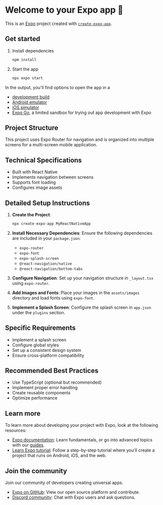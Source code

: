    # Welcome to your Expo app 👋

This is an [Expo](https://expo.dev) project created with [`create-expo-app`](https://www.npmjs.com/package/create-expo-app).

## Get started

1. Install dependencies

   ```bash
   npm install
   ```

2. Start the app

   ```bash
   npx expo start
   ```

In the output, you'll find options to open the app in a

- [development build](https://docs.expo.dev/develop/development-builds/introduction/)
- [Android emulator](https://docs.expo.dev/workflow/android-studio-emulator/)
- [iOS simulator](https://docs.expo.dev/workflow/ios-simulator/)
- [Expo Go](https://expo.dev/go), a limited sandbox for trying out app development with Expo

## Project Structure

This project uses Expo Router for navigation and is organized into multiple screens for a multi-screen mobile application.

## Technical Specifications

- Built with React Native
- Implements navigation between screens
- Supports font loading
- Configures image assets

## Detailed Setup Instructions

1. **Create the Project**:
   ```bash
   npx create-expo-app MyReactNativeApp
   ```

2. **Install Necessary Dependencies**:
   Ensure the following dependencies are included in your `package.json`:
   - `expo-router`
   - `expo-font`
   - `expo-splash-screen`
   - `@react-navigation/native`
   - `@react-navigation/bottom-tabs`

3. **Configure Navigation**:
   Set up your navigation structure in `_layout.tsx` using `expo-router`.

4. **Add Images and Fonts**:
   Place your images in the `assets/images` directory and load fonts using `expo-font`.

5. **Implement a Splash Screen**:
   Configure the splash screen in `app.json` under the `plugins` section.

## Specific Requirements

- Implement a splash screen
- Configure global styles
- Set up a consistent design system
- Ensure cross-platform compatibility

## Recommended Best Practices

- Use TypeScript (optional but recommended)
- Implement proper error handling
- Create reusable components
- Optimize performance

## Learn more

To learn more about developing your project with Expo, look at the following resources:

- [Expo documentation](https://docs.expo.dev/): Learn fundamentals, or go into advanced topics with our [guides](https://docs.expo.dev/guides).
- [Learn Expo tutorial](https://docs.expo.dev/tutorial/introduction/): Follow a step-by-step tutorial where you'll create a project that runs on Android, iOS, and the web.

## Join the community

Join our community of developers creating universal apps.

- [Expo on GitHub](https://github.com/expo/expo): View our open source platform and contribute.
- [Discord community](https://chat.expo.dev): Chat with Expo users and ask questions.
